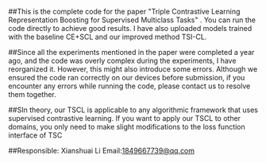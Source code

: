 

##This is the complete code for the paper "Triple Contrastive Learning Representation Boosting for Supervised Multiclass Tasks" . You can run the code directly to achieve good results. I have also uploaded models trained with the baseline CE+SCL and our improved method TSI-CL.

##Since all the experiments mentioned in the paper were completed a year ago, and the code was overly complex during the experiments, I have reorganized it. However, this might also introduce some errors. Although we ensured the code ran correctly on our devices before submission, if you encounter any errors while running the code, please contact us to resolve them together.

##SIn theory, our TSCL is applicable to any algorithmic framework that uses supervised contrastive learning. If you want to apply our TSCL to other domains, you only need to make slight modifications to the loss function interface of TSC

##Responsible: Xianshuai Li Email:1849667739@qq.com
